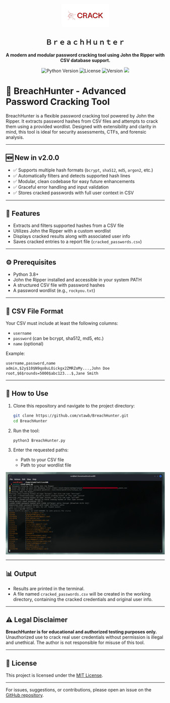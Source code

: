 <p align="center">
  <img src="Images/BreachHunter-icon.png" alt="BreachHunter Logo" width="150">
</p>

<h2 align="center">ＢｒｅａｃｈＨｕｎｔｅｒ</h2>

<p align="center">
  <b>A modern and modular password cracking tool using John the Ripper with CSV database support.</b>
</p>

<p align="center">
  <img src="https://img.shields.io/badge/Python-3.8%2B-blue" alt="Python Version">
  <img src="https://img.shields.io/badge/License-MIT-green" alt="License">
  <img src="https://img.shields.io/badge/Version-2.0.0-red" alt="Version">
  <img src="https://img.shields.io/github/issues-closed/xtawb/BreachHunter">
</p>

# 🔐 BreachHunter - Advanced Password Cracking Tool

BreachHunter is a flexible password cracking tool powered by John the Ripper. It extracts password hashes from CSV files and attempts to crack them using a provided wordlist. Designed with extensibility and clarity in mind, this tool is ideal for security assessments, CTFs, and forensic analysis.

---

## 🆕 New in v2.0.0
- ✅ Supports multiple hash formats (`bcrypt`, `sha512`, `md5`, `argon2`, etc.)
- ✅ Automatically filters and detects supported hash lines
- ✅ Modular, clean codebase for easy future enhancements
- ✅ Graceful error handling and input validation
- ✅ Stores cracked passwords with full user context in CSV

---

## 📝 Features
- Extracts and filters supported hashes from a CSV file
- Utilizes John the Ripper with a custom wordlist
- Displays cracked results along with associated user info
- Saves cracked entries to a report file (`cracked_passwords.csv`)

---

## ⚙️ Prerequisites
- Python 3.8+
- John the Ripper installed and accessible in your system PATH
- A structured CSV file with password hashes
- A password wordlist (e.g., `rockyou.txt`)

---

## 📂 CSV File Format
Your CSV must include at least the following columns:
- `username`
- `password` (can be bcrypt, sha512, md5, etc.)
- `name` (optional)

Example:
```csv
username,password,name
admin,$2y$10$N9qo8uLOickgx2ZMRZoMy...,John Doe
root,$6$rounds=5000$abc123...$,Jane Smith
````

---

## 🚀 How to Use

1. Clone this repository and navigate to the project directory:

   ```bash
   git clone https://github.com/xtawb/BreachHunter.git
   cd BreachHunter
   ```

2. Run the tool:

   ```bash
   python3 BreachHunter.py
   ```

3. Enter the requested paths:

   * Path to your CSV file
   * Path to your wordlist file

<p align="center">
  <img src="Images/BreachHunter-working.png" alt="🔗 Terminal Output">
</p>

---

## 📊 Output

* Results are printed in the terminal.
* A file named `cracked_passwords.csv` will be created in the working directory, containing the cracked credentials and original user info.

---

## ⚠️ Legal Disclaimer

**BreachHunter is for educational and authorized testing purposes only.**
Unauthorized use to crack real user credentials without permission is illegal and unethical.
The author is not responsible for misuse of this tool.

---

## 📄 License

This project is licensed under the [MIT License](LICENSE).

---

For issues, suggestions, or contributions, please open an issue on the [GitHub repository](https://github.com/xtawb/BreachHunter).
